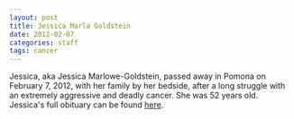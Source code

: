 ```yaml
---
layout: post
title: Jessica Marla Goldstein
date: 2012-02-07
categories: staff
tags: cancer
---
```

Jessica, aka Jessica Marlowe-Goldstein, passed away in Pomona on February 7, 2012, with her family by her bedside, after a long struggle with an extremely aggressive and deadly cancer.   She was 52 years old.  Jessica's full obituary can be found [here](http://tinyurl.com/jewny3h).

